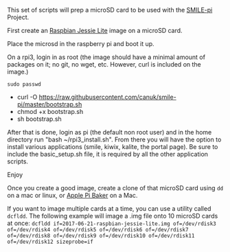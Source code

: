 This set of scripts will prep a microSD card to be used with the [SMILE-pi](http://smile-pi.org) Project.

First create an [Raspbian Jessie Lite](https://www.raspberrypi.org/downloads/raspbian/) image on a microSD card.

Place the microsd in the raspberry pi and boot it up.

On a rpi3, login in as root (the image should have a minimal amount of packages on it; no git, no wget, etc. However, curl is included on the image.)

`sudo passwd`

  - curl -O https://raw.githubusercontent.com/canuk/smile-pi/master/bootstrap.sh
  - chmod +x bootstrap.sh
  - sh bootstrap.sh

After that is done, login as pi (the default non root user) and in the home directory run "bash ~/rpi3_install.sh". From there you will have the option to install various applications (smile, kiwix, kalite, the portal page). Be sure to include the basic_setup.sh file, it is required by all the other application scripts.

Enjoy

Once you create a good image, create a clone of that microSD card using `dd` on a mac or linux, or [Apple Pi Baker](http://www.tweaking4all.com/software/macosx-software/macosx-apple-pi-baker/) on a Mac.

If you want to image multiple cards at a time, you can use a utility called `dcfldd`.  The following example will image a .img file onto 10 microSD cards at once: `dcfldd if=2017-06-21-raspbian-jessie-lite.img of=/dev/rdisk3 of=/dev/rdisk4 of=/dev/rdisk5 of=/dev/rdisk6 of=/dev/rdisk7 of=/dev/rdisk8 of=/dev/rdisk9 of=/dev/rdisk10 of=/dev/rdisk11 of=/dev/rdisk12 sizeprobe=if`

